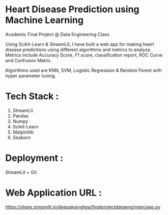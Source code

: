 # Heart Disease Prediction using Machine Learning 

Academic Final Project @ Data Engineering Class

Using Scikit-Learn & StreamLit, I have built a web app for making heart disease predictions using different algorithms and metrics to analyze. Metrics include Accuracy Score, F1 score, classification report, ROC Curve and Confusion Matrix.

Algorithms used are KNN, SVM, Logistic Regression & Random Forest with hyper parameter tuning.

# Tech Stack : 

1. StreamLit
2. Pandas
3. Numpy
4. Scikit-Learn
5. Matplotlib
6. Seaborn

# Deployment :

StreamLit + Git

# Web Application URL :

https://share.streamlit.io/deepaksinghea/finalprojectdataeng/main/app.py 
